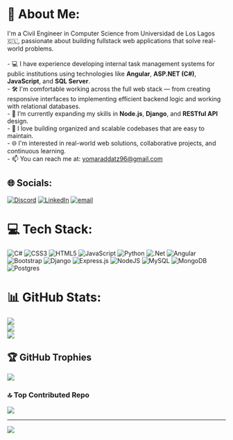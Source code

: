 # 💫 About Me:
I'm a Civil Engineer in Computer Science from Universidad de Los Lagos 🇨🇱, passionate about building fullstack web applications that solve real-world problems.<br><br>- 💻 I have experience developing internal task management systems for public institutions using technologies like **Angular**, **ASP.NET (C#)**, **JavaScript**, and **SQL Server**.<br>- 🛠️ I'm comfortable working across the full web stack — from creating responsive interfaces to implementing efficient backend logic and working with relational databases.<br>- 🌱 I’m currently expanding my skills in **Node.js**, **Django**, and **RESTful API** design.<br>- 📁 I love building organized and scalable codebases that are easy to maintain.<br>- 🌐 I'm interested in real-world web solutions, collaborative projects, and continuous learning.<br>- 📫 You can reach me at: yomaraddatz96@gmail.com


## 🌐 Socials:
[![Discord](https://img.shields.io/badge/Discord-%237289DA.svg?logo=discord&logoColor=white)](https://discord.gg/antonioyoma) [![LinkedIn](https://img.shields.io/badge/LinkedIn-%230077B5.svg?logo=linkedin&logoColor=white)](https://linkedin.com/in/www.linkedin.com/in/antonio-yoma) [![email](https://img.shields.io/badge/Email-D14836?logo=gmail&logoColor=white)](mailto:yomaraddatz96@gmail.com) 

# 💻 Tech Stack:
![C#](https://img.shields.io/badge/c%23-%23239120.svg?style=for-the-badge&logo=csharp&logoColor=white) ![CSS3](https://img.shields.io/badge/css3-%231572B6.svg?style=for-the-badge&logo=css3&logoColor=white) ![HTML5](https://img.shields.io/badge/html5-%23E34F26.svg?style=for-the-badge&logo=html5&logoColor=white) ![JavaScript](https://img.shields.io/badge/javascript-%23323330.svg?style=for-the-badge&logo=javascript&logoColor=%23F7DF1E) ![Python](https://img.shields.io/badge/python-3670A0?style=for-the-badge&logo=python&logoColor=ffdd54) ![.Net](https://img.shields.io/badge/.NET-5C2D91?style=for-the-badge&logo=.net&logoColor=white) ![Angular](https://img.shields.io/badge/angular-%23DD0031.svg?style=for-the-badge&logo=angular&logoColor=white) ![Bootstrap](https://img.shields.io/badge/bootstrap-%238511FA.svg?style=for-the-badge&logo=bootstrap&logoColor=white) ![Django](https://img.shields.io/badge/django-%23092E20.svg?style=for-the-badge&logo=django&logoColor=white) ![Express.js](https://img.shields.io/badge/express.js-%23404d59.svg?style=for-the-badge&logo=express&logoColor=%2361DAFB) ![NodeJS](https://img.shields.io/badge/node.js-6DA55F?style=for-the-badge&logo=node.js&logoColor=white) ![MySQL](https://img.shields.io/badge/mysql-4479A1.svg?style=for-the-badge&logo=mysql&logoColor=white) ![MongoDB](https://img.shields.io/badge/MongoDB-%234ea94b.svg?style=for-the-badge&logo=mongodb&logoColor=white) ![Postgres](https://img.shields.io/badge/postgres-%23316192.svg?style=for-the-badge&logo=postgresql&logoColor=white)
# 📊 GitHub Stats:
![](https://github-readme-stats.vercel.app/api?username=AntonioYoma96&theme=transparent&hide_border=false&include_all_commits=false&count_private=false)<br/>
![](https://nirzak-streak-stats.vercel.app/?user=AntonioYoma96&theme=transparent&hide_border=false)<br/>
![](https://github-readme-stats.vercel.app/api/top-langs/?username=AntonioYoma96&theme=transparent&hide_border=false&include_all_commits=false&count_private=false&layout=compact)

## 🏆 GitHub Trophies
![](https://github-profile-trophy.vercel.app/?username=AntonioYoma96&theme=radical&no-frame=false&no-bg=true&margin-w=4)

### 🔝 Top Contributed Repo
![](https://github-contributor-stats.vercel.app/api?username=AntonioYoma96&limit=5&theme=tokyonight&combine_all_yearly_contributions=true)

---
[![](https://visitcount.itsvg.in/api?id=AntonioYoma96&icon=0&color=0)](https://visitcount.itsvg.in)

<!-- Proudly created with GPRM ( https://gprm.itsvg.in ) -->
